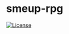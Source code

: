 # smeup-rpg

[![License](https://img.shields.io/badge/License-Apache%202.0-blue.svg)](https://opensource.org/licenses/Apache-2.0)